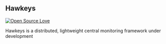 ## Hawkeys
[![Open Source Love](https://badges.frapsoft.com/os/v1/open-source.svg?v=102)](https://github.com/wenbo2018/fox/)


Hawkeys is a distributed, lightweight central monitoring framework under development
